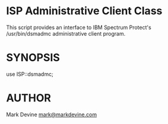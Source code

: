 ISP Administrative Client Class
===============================
This script provides an interface to IBM Spectrum Protect's
/usr/bin/dsmadmc administrative client program.

SYNOPSIS
========
  use ISP::dsmadmc;

AUTHOR
======
Mark Devine <mark@markdevine.com>
